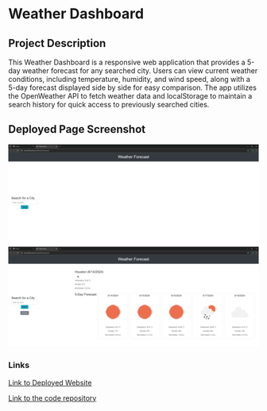 # Weather Dashboard
## Project Description

This Weather Dashboard is a responsive web application that provides a 5-day weather forecast for any searched city. Users can view current weather conditions, including temperature, humidity, and wind speed, along with a 5-day forecast displayed side by side for easy comparison. The app utilizes the OpenWeather API to fetch weather data and localStorage to maintain a search history for quick access to previously searched cities.

## Deployed Page Screenshot

![Screenshot of Deployed Application](./assets/images/WeatherDash%201-2.png)
![Screenshot of Deployed Application](./assets/images/WeatherDash%202-2.png)

### Links

[Link to Deployed Website](https://dannyt2002.github.io/WeatherDashboard/)

[Link to the code repository](https://github.com/DannyT2002/WeatherDashboard)